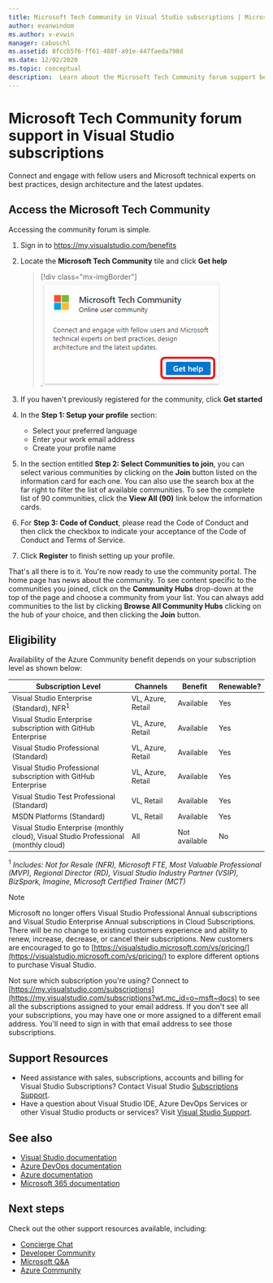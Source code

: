 ```yaml
---
title: Microsoft Tech Community in Visual Studio subscriptions | Microsoft Docs
author: evanwindom
ms.author: v-evwin
manager: cabuschl
ms.assetid: 8fccb5f6-ff61-488f-a91e-447faeda798d
ms.date: 12/02/2020
ms.topic: conceptual
description:  Learn about the Microsoft Tech Community forum support benefit included in selected Visual Studio subscriptions.
---
```


# Microsoft Tech Community forum support in Visual Studio subscriptions
Connect and engage with fellow users and Microsoft technical experts on best practices, design architecture and the latest updates.


## Access the Microsoft Tech Community 
Accessing the community forum is simple.  

1. Sign in to <https://my.visualstudio.com/benefits>
0. Locate the **Microsoft Tech Community** tile and click **Get help**

    > [!div class="mx-imgBorder"]
    > ![Microsoft Tech Community Tile](_img/vs-tech-community/vs-tech-community-tile.png "Click 'Get help' on the Microsoft Tech Community tile")

0. If you haven't previously registered for the community, click **Get started**
0. In the **Step 1: Setup your profile** section:
   - Select your preferred language
   - Enter your work email address
   - Create your profile name 
0. In the section entitled **Step 2: Select Communities to join**, you can select various communities by clicking on the **Join** button listed on the information card for each one.  You can also use the search box at the far right to filter the list of available communities.  To see the complete list of 90 communities, click the **View All (90)** link below the information cards. 
0. For **Step 3: Code of Conduct**, please read the Code of Conduct and then click the checkbox to indicate your acceptance of the Code of Conduct and Terms of Service.
0. Click **Register** to finish setting up your profile.

That's all there is to it.  You're now ready to use the community portal.  The home page has news about the community.  To see content specific to the communities you joined, click on the **Community Hubs** drop-down at the top of the page and choose a community from your list.  You can always add communities to the list by clicking **Browse All Community Hubs** clicking on the hub of your choice, and then clicking the **Join** button. 

## Eligibility
Availability of the Azure Community benefit depends on your subscription level as shown below:

|                                          Subscription Level                                           |     Channels      |    Benefit    | Renewable? |
|-------------------------------------------------------------------------------------------------------|-------------------|---------------|------------|
|                           Visual Studio Enterprise (Standard), NFR<sup>1</sup>                            | VL, Azure, Retail |   Available    |    Yes     |
|                           Visual Studio Enterprise subscription with GitHub Enterprise                           | VL, Azure, Retail |   Available    |    Yes     |
|                          Visual Studio Professional (Standard)                          | VL, Azure, Retail |   Available    |    Yes     |
|                          Visual Studio Professional subscription with GitHub Enterprise                          | VL, Azure, Retail |   Available    |    Yes     |
|                              Visual Studio Test Professional (Standard)                               |    VL, Retail     |   Available    |    Yes     |
|                                       MSDN Platforms (Standard)                                       |    VL, Retail     |   Available    |    Yes     |
| Visual Studio Enterprise (monthly cloud), Visual Studio Professional (monthly cloud)|        All        | Not available |     No     |

<sup>1</sup>  *Includes:  Not for Resale (NFR), Microsoft FTE, Most Valuable Professional (MVP), Regional Director (RD), Visual Studio Industry Partner (VSIP), BizSpark, Imagine, Microsoft Certified Trainer (MCT)*

> [!NOTE]
> Microsoft no longer offers Visual Studio Professional Annual subscriptions and Visual Studio Enterprise Annual subscriptions in Cloud Subscriptions. There will be no change to existing customers experience and ability to renew, increase, decrease, or cancel their subscriptions. New customers are encouraged to go to [https://visualstudio.microsoft.com/vs/pricing/](https://visualstudio.microsoft.com/vs/pricing/) to explore different options to purchase Visual Studio.

Not sure which subscription you're using?  Connect to [https://my.visualstudio.com/subscriptions](https://my.visualstudio.com/subscriptions?wt.mc_id=o~msft~docs) to see all the subscriptions assigned to your email address. If you don't see all your subscriptions, you may have one or more assigned to a different email address.  You'll need to sign in with that email address to see those subscriptions.

## Support Resources
- Need assistance with sales, subscriptions, accounts and billing for Visual Studio Subscriptions?  Contact Visual Studio [Subscriptions Support](https://visualstudio.microsoft.com/subscriptions/support/).
- Have a question about Visual Studio IDE, Azure DevOps Services or other Visual Studio products or services?  Visit [Visual Studio Support](https://visualstudio.microsoft.com/support/).

## See also
- [Visual Studio documentation](/visualstudio/)
- [Azure DevOps documentation](/azure/devops/)
- [Azure documentation](/azure/)
- [Microsoft 365 documentation](/microsoft-365/)

## Next steps
Check out the other support resources available, including:
- [Concierge Chat](vs-concierge-chat.md)
- [Developer Community](vs-developer-community.md)
- [Microsoft Q&A](vs-microsoft-qa.md)
- [Azure Community](vs-azure-community.md)